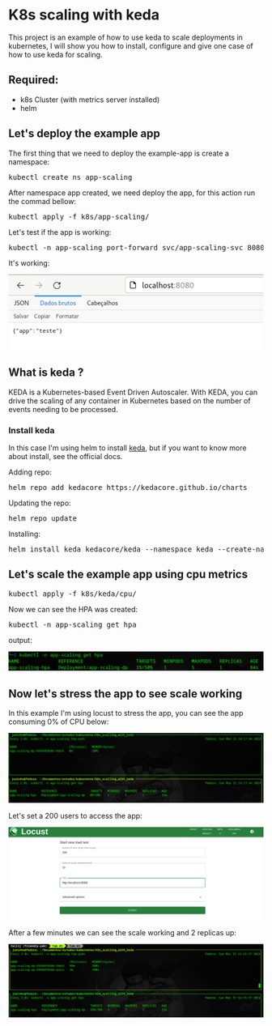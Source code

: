# K8s scaling with keda

This project is an example of how to use keda to scale deployments in kubernetes, I will show you how to install, configure and give one case of how to use keda for scaling.


## Required:

* k8s Cluster (with metrics server installed)
* helm


## Let's deploy the example app

The first thing that we need to deploy the example-app is create a namespace:

<pre>
kubectl create ns app-scaling
</pre>
After namespace app created, we need deploy the app, for this action run the commad bellow:
<pre>
kubectl apply -f k8s/app-scaling/
</pre>
Let's test if the app is working:
<pre>
kubectl -n app-scaling port-forward svc/app-scaling-svc 8080:8080
</pre>
    
It's working:

![](./img/app-port-forward.png)



## What is keda ?

KEDA is a Kubernetes-based Event Driven Autoscaler. With KEDA, you can drive the scaling of any container in Kubernetes based on the number of events needing to be processed.

### Install keda
In this case I'm using helm to install [keda](https://keda.sh/), but if you want to know more about install, see the official docs.

Adding repo:
<pre>
helm repo add kedacore https://kedacore.github.io/charts
</pre>

Updating the repo:
<pre>
helm repo update
</pre>

Installing:
<pre>
helm install keda kedacore/keda --namespace keda --create-namespace
</pre>

## Let's scale the example app using cpu metrics

<pre>
kubectl apply -f k8s/keda/cpu/
</pre>

Now we can see the HPA was created:
<pre>
kubectl -n app-scaling get hpa
</pre>
output:

![](./img/hpa.png)


## Now let's stress the app to see scale working

In this example I'm using locust to stress the app, you can see the app consuming 0% of CPU below:

![](./img/hpa-start.png)

Let's set a 200 users to access the app:

![](./img/locust.png)

After a few minutes we can see the scale working and 2 replicas up:

![](./img/stress-locust.png)


